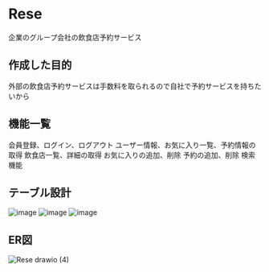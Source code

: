 # Rese
企業のグループ会社の飲食店予約サービス

## 作成した目的
外部の飲食店予約サービスは手数料を取られるので自社で予約サービスを持ちたいから

## 機能一覧
会員登録、ログイン、ログアウト
ユーザー情報、お気に入り一覧、予約情報の取得
飲食店一覧、詳細の取得
お気に入りの追加、削除
予約の追加、削除
検索機能

## テーブル設計
![image](https://github.com/tkhsysh0711/Rese/assets/106291505/67682019-ff60-46c4-897a-90704613acb9)
![image](https://github.com/tkhsysh0711/Rese/assets/106291505/d7c04cf0-78e3-4155-a104-359ce46f0a0d)
![image](https://github.com/tkhsysh0711/Rese/assets/106291505/f50bcc46-b104-4f93-84fb-02cf8aba0e8c)

## ER図
![Rese drawio (4)](https://github.com/tkhsysh0711/Rese/assets/106291505/efb03eda-3957-4a64-83f1-35d3044df6a3)
